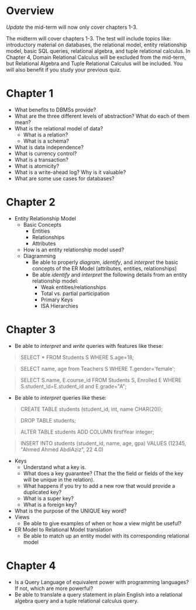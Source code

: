 # Overview

*Update* the mid-term will now only cover chapters 1-3.

The midterm will cover chapters 1-3.  The test will include topics like: introductory material on databases, the relational model, entity relationship model, basic SQL queries, relational algebra, and tuple relational calculus.  In Chapter 4, Domain Relational Calculus will be excluded from the mid-term, but Relational Algebra and Tuple Relational Calculus will be included. You will also benefit if you study your previous quiz.


# Chapter 1
* What benefits to DBMSs provide?
* What are the three different levels of abstraction?  What do each of them mean?
* What is the relational model of data?
  - What is a relation?
  - What is a schema?
* What is data independence?
* What is currency control?
* What is a transaction?
* What is atomicity?
* What is a write-ahead log? Why is it valuable?
* What are some use cases for databases?

# Chapter 2
* Entity Relationship Model
  - Basic Concepts
    - Entities
    - Relationships
    - Attributes
  - How is an entity relationship model used?
  - Diagramming
    - Be able to properly *diagram*, *identify*, and *interpret* the basic concepts of the ER Model (attributes, entities, relationships)
    - Be able *identify* and *interpret* the following details from an entity relationship model:
      - Weak entities/relationships
      - Total vs. partial participation
      - Primary Keys
      - ISA Hierarchies

# Chapter 3
* Be able to *interpret* and *write* queries with features like these:

> SELECT * FROM Students S
WHERE S.age=18;

> SELECT name, age from Teachers S
WHERE T.gender='female';

> SELECT S.name, E.course_id FROM Students S, Enrolled E WHERE S.student_id=E.student_id and E.grade="A";

* Be able to *interpret* queries like these:

> CREATE TABLE students (student_id, int, name CHAR(20));

> DROP TABLE students;

> ALTER TABLE students ADD COLUMN firstYear integer;

> INSERT INTO students (student_id, name, age, gpa) VALUES (12345, "Ahmed Ahmed AbdiAziz", 22 4.0)

* Keys
  - Understand what a key is.  
  - What does a key guarantee? (That the the field or fields of the key will be unique in the relation).  
  - What happens if you try to add a new row that would provide a duplicated key?
  - What is a super key?
  - What is a foreign key?
* What is the purpose of the UNIQUE key word?
* Views
  - Be able to give examples of when or how a view might be useful?
* ER Model to Relational Model translation
  - Be able to match up an entity model with its corresponding relational model

# Chapter 4
* Is a Query Language of equivalent power with programming languages?  If not, which are more powerful?
* Be able to translate a query statement in plain English into a relational algebra query and a tuple relational calculus query.
